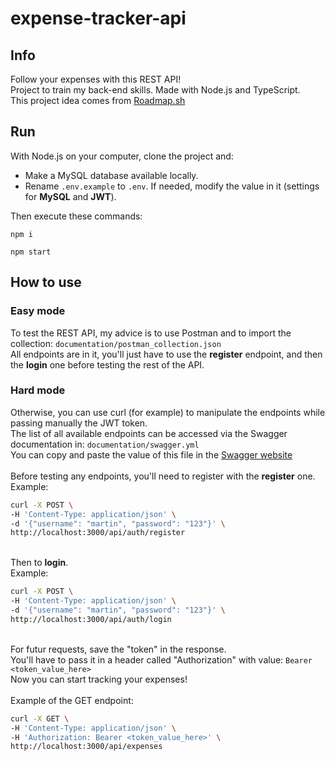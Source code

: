# expense-tracker-api

## Info
Follow your expenses with this REST API!\
Project to train my back-end skills. Made with Node.js and TypeScript.\
This project idea comes from [Roadmap.sh](https://roadmap.sh/projects/expense-tracker-api)

## Run
With Node.js on your computer, clone the project and:
- Make a MySQL database available locally.
- Rename `.env.example` to `.env`. If needed, modify the value in it (settings for **MySQL** and **JWT**).

Then execute these commands:
```
npm i
```

```
npm start
```

## How to use
### Easy mode
To test the REST API, my advice is to use Postman and to import the collection: `documentation/postman_collection.json`\
All endpoints are in it, you'll just have to use the **register** endpoint, and then the **login** one before testing the rest of the API.

### Hard mode
Otherwise, you can use curl (for example) to manipulate the endpoints while passing manually the JWT token.\
The list of all available endpoints can be accessed via the Swagger documentation in: `documentation/swagger.yml`\
You can copy and paste the value of this file in the [Swagger website](https://editor.swagger.io/)\
\
Before testing any endpoints, you'll need to register with the **register** one.\
Example:
```bash
curl -X POST \
-H 'Content-Type: application/json' \
-d '{"username": "martin", "password": "123"}' \
http://localhost:3000/api/auth/register
```
\
Then to **login**.\
Example:
```bash
curl -X POST \
-H 'Content-Type: application/json' \
-d '{"username": "martin", "password": "123"}' \
http://localhost:3000/api/auth/login
```
\
For futur requests, save the "token" in the response.\
You'll have to pass it in a header called "Authorization" with value: `Bearer <token_value_here>`\
Now you can start tracking your expenses!\
\
Example of the GET endpoint:
```bash
curl -X GET \
-H 'Content-Type: application/json' \
-H 'Authorization: Bearer <token_value_here>' \
http://localhost:3000/api/expenses
```
